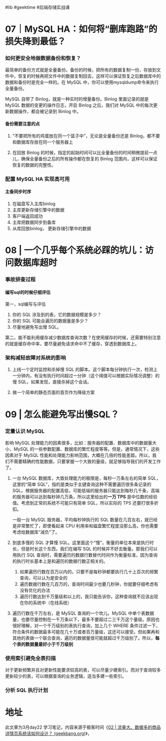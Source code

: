 #lib #geektime #后端存储实战课 

# 07｜MySQL HA：如何将“删库跑路”的损失降到最低？

### 如何更安全地做数据备份和恢复？

最简单的备份方式就是全量备份。备份的时候，把所有的数据复制一份，存放到文件中，恢复的时候再把文件中的数据复制回去，这样可以保证恢复之后数据库中的数据和备份时是完全一样的。在 MySQL 中，你可以使用mysqldump命令来执行全量备份。

MySQL 自带了 Binlog，就是一种实时的增量备份。Binlog 里面记录的就是 MySQL 数据的变更的操作日志，开启 Binlog 之后，我们对 MySQL 中的每次更新数据操作，都会被记录到 Binlog 中。

#### 备份需要注意的点

1. “不要把所有的鸡蛋放在同一个篮子中”，无论是全量备份还是 Binlog，都不要和数据库存放在同一个服务器上

2. 在回放 Binlog 的时候，指定的起始时间可以比全量备份的时间稍微提前一点儿，确保全量备份之后的所有操作都在恢复的 Binlog 范围内，这样可以保证恢复的数据的完整性。

### 配置 MySQL HA 实现高可用

#### 主备同步时序

1. 在磁盘写入主库binlog
2. 主库更新存储引擎中的数据
3. 客户端返回成功
4. 主库把数据同步到备库
5. 从库回放binlog， 更新存储引擎中的数据


# 08 | 一个几乎每个系统必踩的坑儿：访问数据库超时

### 事故排查过程

#### 编写sql的时候仔细评估

第一，sql编写与评估

1. 你的 SQL 涉及到的表，它的数据规模是多少？
2. 你的 SQL 可能会遍历的数据量是多少？
3. 尽量地避免写出慢 SQL。

第二，能不能利用缓存减少数据库查询次数？在使用缓存的时候，还需要特别注意的就是缓存命中率，要尽量避免请求命中不了缓存，穿透到数据库上。

### 架构减轻故障对系统的影响

1. 上线一个定时监控和杀掉慢 SQL 的脚本。这个脚本每分钟执行一次，检测上一分钟内，有没有执行时间超过一分钟（这个阈值可以根据实际情况调整）的慢 SQL，如果发现，直接杀掉这个会话。

2. 做一个简单的静态页面的首页作为降级方案

# 09 | 怎么能避免写出慢SQL？

### 定量认识 MySQL

影响 MySQL 处理能力的因素很多，比如：服务器的配置、数据库中的数据量大小、MySQL 的一些参数配置、数据库的繁忙程度等等。但是，通常情况下，这些因素对于 MySQL 性能和处理能力影响范围，大概在几倍的性能差距。所以，我们不需要精确的性能数据，只要掌握一个大致的量级，就足够指导我们的开发工作了。


1. 一台 MySQL 数据库，大致处理能力的极限是，每秒一万条左右的简单 SQL，这里的“简单 SQL”，指的是类似于主键查询这种不需要遍历很多条记录的 SQL。根据服务器的配置高低，可能低端的服务器只能达到每秒几千条，高端的服务器可以达到每秒钟几万条，所以这里给出的**一万 TPS** 是中位数的经验值。考虑到正常的系统不可能只有简单 SQL，所以实际的 TPS 还要打很多折扣。

	一般一台 MySQL 服务器，平均每秒钟执行的 SQL 数量在几百左右，就已经是非常繁忙了，即使看起来 CPU 利用率和磁盘繁忙程度没那么高，你也需要考虑给数据库“减负”了。

2. 到底多慢的 SQL 才算慢 SQL。这里面这个“慢”，衡量的单位本来是执行时长，但是时长这个东西，我们在编写 SQL 的时候并不好去衡量。那我们可以用执行 SQL 查询时，需要遍历的数据行数替代时间作为衡量标准，因为查询的执行时长基本上是和遍历的数据行数正相关的。
	1. 如果遍历行数在百万以内的，只要不是每秒钟都要执行几十上百次的频繁查询，可以认为是安全的
	2. 遍历数据行数在几百万的，查询时间最少也要几秒钟，你就要仔细考虑有没有优化的办法
	3. 遍历行数达到千万量级和以上的，我只能告诉你，这种查询就不应该出现在你的系统中（在线系统）

3. 遍历行数在千万左右，是 MySQL 查询的一个坎儿。MySQL 中单个表数据量，也要尽量控制在一千万条以下，最多不要超过二三千万这个量级。原因也很好理解，对一个千万级别的表执行查询，加上几个 WHERE 条件过滤一下，符合条件的数据最多可能在几十万或者百万量级，这还可以接受。但如果再和其他的表做一个联合查询，遍历的数据量很可能就超过千万级别了。所以，**每个表的数据量最好小于千万级别**


### 使用索引避免全表扫描

对于更新频繁并且对更新性能要求较高的表，可以尽量少建索引。而对于查询较多更新较少的表，可以根据查询的业务逻辑，适当多建一些索引。

### 分析 SQL 执行计划






# 地址

此文章为3月day22 学习笔记，内容来源于极客时间《[02 | 流量大、数据多的商品详情页系统该如何设计？ (geekbang.org)](https://time.geekbang.org/column/article/204688)》，